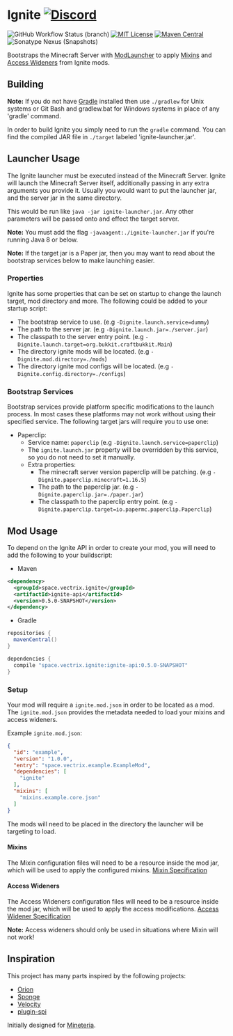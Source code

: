 Ignite [![Discord](https://img.shields.io/discord/819522977586348052?style=for-the-badge)](https://discord.gg/rYpaxPFQrj)
======
![GitHub Workflow Status (branch)](https://img.shields.io/github/workflow/status/vectrix-space/ignite/build/main)
[![MIT License](https://img.shields.io/badge/license-MIT-blue)](license.txt)
[![Maven Central](https://img.shields.io/maven-central/v/space.vectrix.ignite/ignite-api?label=stable)](https://search.maven.org/search?q=g:space.vectrix.ignite%20AND%20a:ignite*)
![Sonatype Nexus (Snapshots)](https://img.shields.io/nexus/s/space.vectrix.ignite/ignite-api?label=dev&server=https%3A%2F%2Fs01.oss.sonatype.org)

Bootstraps the Minecraft Server with [ModLauncher] to apply [Mixins] and [Access Wideners] from Ignite mods.

## Building
__Note:__ If you do not have [Gradle] installed then use `./gradlew` for Unix systems or Git Bash and gradlew.bat for Windows systems in place of any 'gradle' command.

In order to build Ignite you simply need to run the `gradle` command. You can find the compiled JAR file in `./target` labeled 'ignite-launcher.jar'.

## Launcher Usage

The Ignite launcher must be executed instead of the Minecraft Server. Ignite will launch the Minecraft Server itself, additionally passing in any extra arguments you provide it.
Usually you would want to put the launcher jar, and the server jar in the same directory. 

This would be run like `java -jar ignite-launcher.jar`. Any other parameters will be passed onto and effect the target server.

**Note:** You must add the flag `-javaagent:./ignite-launcher.jar` if you're running Java 8 or below.

**Note:** If the target jar is a Paper jar, then you may want to read about the bootstrap services below to make launching easier.

### Properties

Ignite has some properties that can be set on startup to change the launch target, mod directory and more. The following could be added to your startup script:

- The bootstrap service to use. (e.g `-Dignite.launch.service=dummy`)
- The path to the server jar. (e.g `-Dignite.launch.jar=./server.jar`)
- The classpath to the server entry point. (e.g `-Dignite.launch.target=org.bukkit.craftbukkit.Main`)
- The directory ignite mods will be located. (e.g `-Dignite.mod.directory=./mods`)
- The directory ignite mod configs will be located. (e.g `-Dignite.config.directory=./configs`)

### Bootstrap Services

Bootstrap services provide platform specific modifications to the launch process. In most cases these platforms may not work without using their specified service.
The following target jars will require you to use one:

- Paperclip:
  - Service name: `paperclip` (e.g `-Dignite.launch.service=paperclip`)
  - The `ignite.launch.jar` property will be overridden by this service, so you do not need to set it manually.
  - Extra properties:
    - The minecraft server version paperclip will be patching. (e.g `-Dignite.paperclip.minecraft=1.16.5`)
    - The path to the paperclip jar. (e.g `-Dignite.paperclip.jar=./paper.jar`)
    - The classpath to the paperclip entry point. (e.g `-Dignite.paperclip.target=io.papermc.paperclip.Paperclip`)

## Mod Usage

To depend on the Ignite API in order to create your mod, you will need to add the following to your buildscript:

* Maven
```xml
<dependency>
  <groupId>space.vectrix.ignite</groupId>
  <artifactId>ignite-api</artifactId>
  <version>0.5.0-SNAPSHOT</version>
</dependency>
```

* Gradle
```groovy
repositories {
  mavenCentral()
}

dependencies {
  compile "space.vectrix.ignite:ignite-api:0.5.0-SNAPSHOT"
}
```

### Setup

Your mod will require a `ignite.mod.json` in order to be located as a mod. The `ignite.mod.json` provides the metadata needed to load your mixins and access wideners.

Example `ignite.mod.json`:
```json
{
  "id": "example",
  "version": "1.0.0",
  "entry": "space.vectrix.example.ExampleMod",
  "dependencies": [
    "ignite"
  ],
  "mixins": [
    "mixins.example.core.json"
  ]
}
```

The mods will need to be placed in the directory the launcher will be targeting to load.

#### Mixins

The Mixin configuration files will need to be a resource inside the mod jar, which will be used to apply the configured mixins. [Mixin Specification]

#### Access Wideners

The Access Wideners configuration files will need to be a resource inside the mod jar, which will be used to apply the access modifications. [Access Widener Specification]

**Note:** Access wideners should only be used in situations where Mixin will not work!

## Inspiration

This project has many parts inspired by the following projects:

- [Orion]
- [Sponge]
- [Velocity]
- [plugin-spi]

Initially designed for [Mineteria](https://mineteria.com/).

[ModLauncher]: https://github.com/cpw/modlauncher
[Mixins]: https://github.com/SpongePowered/Mixin
[Access Wideners]: https://github.com/QuiltMC/access-widener
[Mixin Specification]: https://github.com/SpongePowered/Mixin/wiki/Introduction-to-Mixins---The-Mixin-Environment#mixin-configuration-files
[Access Widener Specification]: https://fabricmc.net/wiki/tutorial:accesswideners

[Gradle]: https://www.gradle.org/
[Orion]: https://github.com/OrionMinecraft/Orion
[Sponge]: https://github.com/SpongePowered/Sponge
[Velocity]: https://github.com/VelocityPowered/Velocity
[plugin-spi]: https://github.com/SpongePowered/plugin-spi
